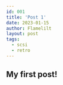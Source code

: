 ```yaml
---
id: 001
title: 'Post 1'
date: 2023-01-15
author: Flamelilt
layout: post
tags:
  - scsi
  - retro
---
```

## My first post!